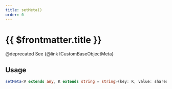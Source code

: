 ```yaml
---
title: setMeta()
order: 0
---
```


# {{ $frontmatter.title }}

@deprecated See {@link ICustomBaseObjectMeta} 

## Usage

```ts
setMeta<V extends any, K extends string = string>(key: K, value: shared.InterfaceValueByKey<ICustomBaseObjectMeta, K, V>): void;
```
